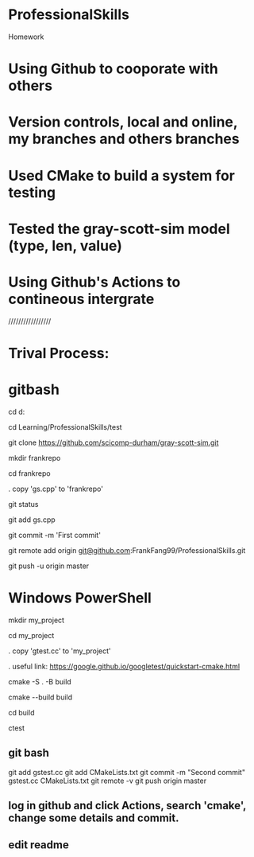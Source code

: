 # ProfessionalSkills
Homework
# Using Github to cooporate with others

# Version controls, local and online, my branches and others branches

# Used CMake to build a system for testing

# Tested the gray-scott-sim model (type, len, value)

# Using Github's Actions to contineous intergrate

/////////////////
# Trival Process:

# gitbash

cd d:

cd Learning/ProfessionalSkills/test 

git clone https://github.com/scicomp-durham/gray-scott-sim.git

mkdir frankrepo

cd frankrepo

. copy 'gs.cpp' to 'frankrepo'

git status

git add gs.cpp

git commit -m 'First commit'

git remote add origin git@github.com:FrankFang99/ProfessionalSkills.git 

git push -u origin master


# Windows PowerShell

mkdir my_project

cd my_project

. copy 'gtest.cc' to 'my_project'

. useful link: https://google.github.io/googletest/quickstart-cmake.html

cmake -S . -B build

cmake --build build

cd build 

ctest

## git bash
git add gstest.cc
git add CMakeLists.txt
git commit -m "Second commit" gstest.cc CMakeLists.txt
git remote -v
git push origin master

## log in github and click Actions, search 'cmake', change some details and commit.
## edit readme
